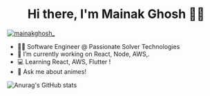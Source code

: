 <!-- 
### Hi there I'm Mainak  -->
<h1 align="center">Hi there, I'm Mainak Ghosh 👋🏾</h1>
<!-- <p align="left"> <img src="https://komarev.com/ghpvc/?username=mainak-ghosh&label=Profile%20views&color=0e75b6&style=flat" alt="mainak-ghosh" /> </p> -->
<p align="left"> <a href="https://twitter.com/mainakghosh_" target="blank"><img src="https://img.shields.io/twitter/follow/mainakghosh_?logo=twitter&style=for-the-badge" alt="mainakghosh_" /></a> </p>

- 👨‍💻 Software Engineer @ Passionate Solver Technologies
- 🔭 I’m currently working on React, Node, AWS,.
- 💻 Learning React, AWS, Flutter !
- 💬 Ask me about animes!

![Anurag's GitHub stats](https://github-readme-stats.vercel.app/api?username=mainak-ghosh&theme=calm&show_icons=true)


<!--
**mainak-ghosh/mainak-ghosh** is a ✨ _special_ ✨ repository because its `README.md` (this file) appears on your GitHub profile.
